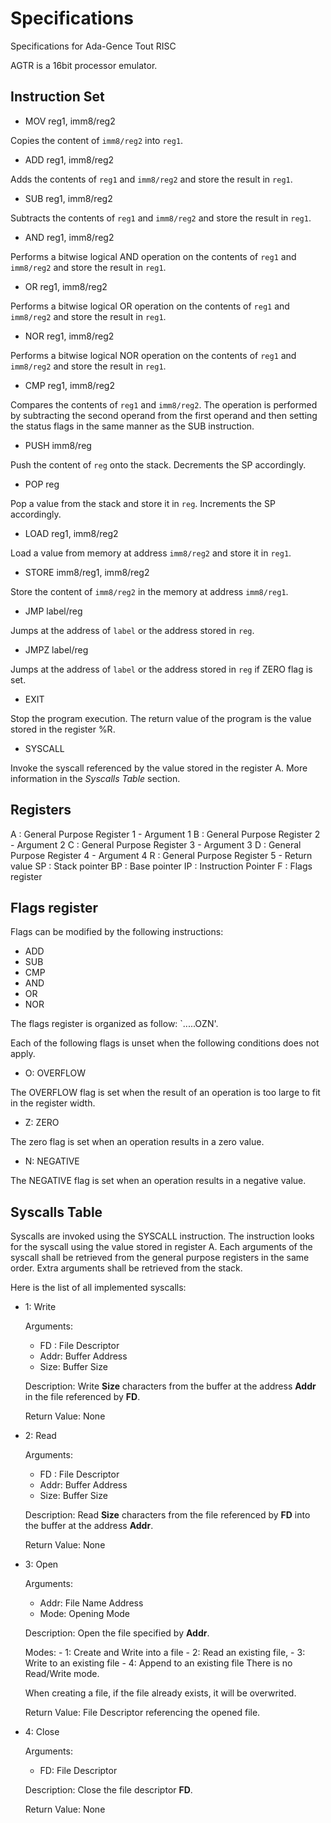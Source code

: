# Specifications

Specifications for Ada-Gence Tout RISC

AGTR is a 16bit processor emulator.

## Instruction Set

* MOV reg1, imm8/reg2

Copies the content of `imm8/reg2` into `reg1`.

* ADD reg1, imm8/reg2

Adds the contents of `reg1` and `imm8/reg2` and store the result in `reg1`.

* SUB reg1, imm8/reg2

Subtracts the contents of `reg1` and `imm8/reg2` and store the result in `reg1`.

* AND reg1, imm8/reg2

Performs a bitwise logical AND operation on the contents of `reg1` and
`imm8/reg2` and store the result in `reg1`.

* OR reg1, imm8/reg2

Performs a bitwise logical OR operation on the contents of `reg1` and
`imm8/reg2` and store the result in `reg1`.

* NOR reg1, imm8/reg2

Performs a bitwise logical NOR operation on the contents of `reg1` and
`imm8/reg2` and store the result in `reg1`.

* CMP reg1, imm8/reg2

Compares the contents of `reg1` and `imm8/reg2`. The operation is performed by
subtracting the second operand from the first operand and then setting the
status flags in the same manner as the SUB instruction.

* PUSH imm8/reg

Push the content of `reg` onto the stack. Decrements the SP accordingly.

* POP reg

Pop a value from the stack and store it in `reg`. Increments the SP accordingly.

* LOAD reg1, imm8/reg2

Load a value from memory at address `imm8/reg2` and store it in `reg1`.

* STORE imm8/reg1, imm8/reg2

Store the content of `imm8/reg2` in the memory at address `imm8/reg1`.

* JMP label/reg

Jumps at the address of `label` or the address stored in `reg`.

* JMPZ label/reg

Jumps at the address of `label` or the address stored in `reg` if ZERO flag is
set.

* EXIT

Stop the program execution. The return value of the program is the value stored
in the register %R.

* SYSCALL

Invoke the syscall referenced by the value stored in the register A. More
information in the *Syscalls Table* section.

## Registers

A  : General Purpose Register 1 - Argument 1
B  : General Purpose Register 2 - Argument 2
C  : General Purpose Register 3 - Argument 3
D  : General Purpose Register 4 - Argument 4
R  : General Purpose Register 5 - Return value
SP : Stack pointer
BP : Base pointer
IP : Instruction Pointer
F  : Flags register

## Flags register

Flags can be modified by the following instructions:

- ADD
- SUB
- CMP
- AND
- OR
- NOR

The flags register is organized as follow: `.....OZN'.

Each of the following flags is unset when the following conditions does not
apply.

* O: OVERFLOW

The OVERFLOW flag is set when the result of an operation is too large to fit in
the register width.

* Z: ZERO

The zero flag is set when an operation results in a zero value.

* N: NEGATIVE

The NEGATIVE flag is set when an operation results in a negative value.

## Syscalls Table

Syscalls are invoked using the SYSCALL instruction. The instruction looks for
the syscall using the value stored in register A. Each arguments of the syscall
shall be retrieved from the general purpose registers in the same order. Extra
arguments shall be retrieved from the stack.

Here is the list of all implemented syscalls:

* 1: Write

  Arguments:
    - FD  : File Descriptor
    - Addr: Buffer Address
    - Size: Buffer Size

  Description:
    Write **Size** characters from the buffer at the address **Addr** in the
    file referenced by **FD**.

  Return Value:
    None

* 2: Read

  Arguments:
    - FD  : File Descriptor
    - Addr: Buffer Address
    - Size: Buffer Size

  Description:
    Read **Size** characters from the file referenced by **FD** into the buffer
    at the address **Addr**.

  Return Value:
    None

* 3: Open

  Arguments:
    - Addr: File Name Address
    - Mode: Opening Mode

  Description:
    Open the file specified by **Addr**.

    Modes:
      - 1: Create and Write into a file
      - 2: Read an existing file,
      - 3: Write to an existing file
      - 4: Append to an existing file
    There is no Read/Write mode.

    When creating a file, if the file already exists, it will be overwrited.

  Return Value:
    File Descriptor referencing the opened file.

* 4: Close

  Arguments:
    - FD: File Descriptor


  Description:
    Close the file descriptor **FD**.

  Return Value:
    None
